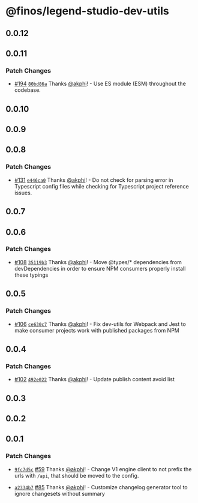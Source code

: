 # @finos/legend-studio-dev-utils

## 0.0.12

## 0.0.11

### Patch Changes

- [#194](https://github.com/finos/legend-studio/pull/194) [`80bd86a`](https://github.com/finos/legend-studio/commit/80bd86a5add9011f1ce7df33d700a1c1f28d5e08) Thanks [@akphi](https://github.com/akphi)! - Use ES module (ESM) throughout the codebase.

## 0.0.10

## 0.0.9

## 0.0.8

### Patch Changes

- [#131](https://github.com/finos/legend-studio/pull/131) [`e446ca0`](https://github.com/finos/legend-studio/commit/e446ca0bbff277ed32ace64feca6d7c1907ff1c8) Thanks [@akphi](https://github.com/akphi)! - Do not check for parsing error in Typescript config files while checking for Typescript project reference issues.

## 0.0.7

## 0.0.6

### Patch Changes

- [#108](https://github.com/finos/legend-studio/pull/108) [`35119b3`](https://github.com/finos/legend-studio/commit/35119b3421f949da32be5884ace73ab94b010a54) Thanks [@akphi](https://github.com/akphi)! - Move @types/\* dependencies from devDependencies in order to ensure NPM consumers properly install these typings

## 0.0.5

### Patch Changes

- [#106](https://github.com/finos/legend-studio/pull/106) [`ce630c7`](https://github.com/finos/legend-studio/commit/ce630c7c13b7b52a67d14189d42400cabfd13868) Thanks [@akphi](https://github.com/akphi)! - Fix dev-utils for Webpack and Jest to make consumer projects work with published packages from NPM

## 0.0.4

### Patch Changes

- [#102](https://github.com/finos/legend-studio/pull/102) [`492e022`](https://github.com/finos/legend-studio/commit/492e02229d27fc5ef0e1bafbbd8672de0449081f) Thanks [@akphi](https://github.com/akphi)! - Update publish content avoid list

## 0.0.3

## 0.0.2

## 0.0.1

### Patch Changes

- [`9fc7d5c`](https://github.com/finos/legend-studio/commit/9fc7d5c26ddb441b2c6d1f9759132cb7d33f0c8d) [#59](https://github.com/finos/legend-studio/pull/59) Thanks [@akphi](https://github.com/akphi)! - Change V1 engine client to not prefix the urls with `/api`, that should be moved to the config.

* [`a2334b7`](https://github.com/finos/legend-studio/commit/a2334b7c2e5f2b8af1ee2ac1941d4a68d3c76496) [#85](https://github.com/finos/legend-studio/pull/85) Thanks [@akphi](https://github.com/akphi)! - Customize changelog generator tool to ignore changesets without summary

